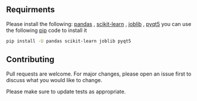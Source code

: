 ## Requirments
Please install the following:
    [pandas](https://pandas.pydata.org/) , [scikit-learn](https://scikit-learn.org/stable/) , [joblib](https://joblib.readthedocs.io/en/latest/) , [pyqt5](https://pypi.org/project/PyQt5/)
you can use the following [pip](https://pip.pypa.io/en/stable/) code to install it
```bash
pip install -U pandas scikit-learn joblib pyqt5
```
## Contributing
Pull requests are welcome. For major changes, please open an issue first to discuss what you would like to change.

Please make sure to update tests as appropriate.